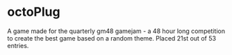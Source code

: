 # octoPlug
A game made for the quarterly gm48 gamejam - a 48 hour long competition to create the best game based on a random theme.
Placed 21st out of 53 entries.
